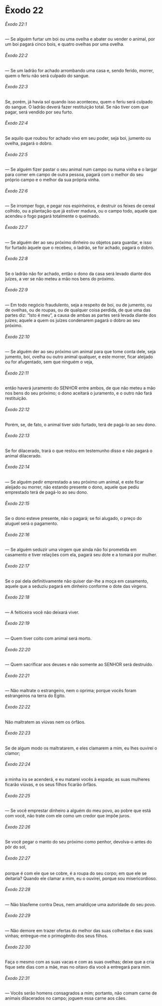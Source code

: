 # Êxodo 22

###### Êxodo 22:1

— Se alguém furtar um boi ou uma ovelha e abater ou vender o animal, por um boi pagará cinco bois, e quatro ovelhas por uma ovelha.

###### Êxodo 22:2

— Se um ladrão for achado arrombando uma casa e, sendo ferido, morrer, quem o feriu não será culpado do sangue.

###### Êxodo 22:3

Se, porém, já havia sol quando isso aconteceu, quem o feriu será culpado do sangue. O ladrão deverá fazer restituição total. Se não tiver com que pagar, será vendido por seu furto.

###### Êxodo 22:4

Se aquilo que roubou for achado vivo em seu poder, seja boi, jumento ou ovelha, pagará o dobro.

###### Êxodo 22:5

— Se alguém fizer pastar o seu animal num campo ou numa vinha e o largar para comer em campo de outra pessoa, pagará com o melhor do seu próprio campo e o melhor da sua própria vinha.

###### Êxodo 22:6

— Se irromper fogo, e pegar nos espinheiros, e destruir os feixes de cereal colhido, ou a plantação que já estiver madura, ou o campo todo, aquele que acendeu o fogo pagará totalmente o queimado.

###### Êxodo 22:7

— Se alguém der ao seu próximo dinheiro ou objetos para guardar, e isso for furtado àquele que o recebeu, o ladrão, se for achado, pagará o dobro.

###### Êxodo 22:8

Se o ladrão não for achado, então o dono da casa será levado diante dos juízes, a ver se não meteu a mão nos bens do próximo.

###### Êxodo 22:9

— Em todo negócio fraudulento, seja a respeito de boi, ou de jumento, ou de ovelhas, ou de roupas, ou de qualquer coisa perdida, de que uma das partes diz: “Isto é meu”, a causa de ambas as partes será levada diante dos juízes; aquele a quem os juízes condenarem pagará o dobro ao seu próximo.

###### Êxodo 22:10

— Se alguém der ao seu próximo um animal para que tome conta dele, seja jumento, boi, ovelha ou outro animal qualquer, e este morrer, ficar aleijado ou for afugentado, sem que ninguém o veja,

###### Êxodo 22:11

então haverá juramento do SENHOR entre ambos, de que não meteu a mão nos bens do seu próximo; o dono aceitará o juramento, e o outro não fará restituição.

###### Êxodo 22:12

Porém, se, de fato, o animal tiver sido furtado, terá de pagá-lo ao seu dono.

###### Êxodo 22:13

Se for dilacerado, trará o que restou em testemunho disso e não pagará o animal dilacerado.

###### Êxodo 22:14

— Se alguém pedir emprestado a seu próximo um animal, e este ficar aleijado ou morrer, não estando presente o dono, aquele que pediu emprestado terá de pagá-lo ao seu dono.

###### Êxodo 22:15

Se o dono esteve presente, não o pagará; se foi alugado, o preço do aluguel será o pagamento.

###### Êxodo 22:16

— Se alguém seduzir uma virgem que ainda não foi prometida em casamento e tiver relações com ela, pagará seu dote e a tomará por mulher.

###### Êxodo 22:17

Se o pai dela definitivamente não quiser dar-lhe a moça em casamento, aquele que a seduziu pagará em dinheiro conforme o dote das virgens.

###### Êxodo 22:18

— A feiticeira você não deixará viver.

###### Êxodo 22:19

— Quem tiver coito com animal será morto.

###### Êxodo 22:20

— Quem sacrificar aos deuses e não somente ao SENHOR será destruído.

###### Êxodo 22:21

— Não maltrate o estrangeiro, nem o oprima; porque vocês foram estrangeiros na terra do Egito.

###### Êxodo 22:22

Não maltratem as viúvas nem os órfãos.

###### Êxodo 22:23

Se de algum modo os maltratarem, e eles clamarem a mim, eu lhes ouvirei o clamor;

###### Êxodo 22:24

a minha ira se acenderá, e eu matarei vocês à espada; as suas mulheres ficarão viúvas, e os seus filhos ficarão órfãos.

###### Êxodo 22:25

— Se você emprestar dinheiro a alguém do meu povo, ao pobre que está com você, não trate com ele como um credor que impõe juros.

###### Êxodo 22:26

Se você pegar o manto do seu próximo como penhor, devolva-o antes do pôr do sol,

###### Êxodo 22:27

porque é com ele que se cobre, é a roupa do seu corpo; em que ele se deitaria? Quando ele clamar a mim, eu o ouvirei, porque sou misericordioso.

###### Êxodo 22:28

— Não blasfeme contra Deus, nem amaldiçoe uma autoridade do seu povo.

###### Êxodo 22:29

— Não demore em trazer ofertas do melhor das suas colheitas e das suas vinhas; entregue-me o primogênito dos seus filhos.

###### Êxodo 22:30

Faça o mesmo com as suas vacas e com as suas ovelhas; deixe que a cria fique sete dias com a mãe, mas no oitavo dia você a entregará para mim.

###### Êxodo 22:31

— Vocês serão homens consagrados a mim; portanto, não comam carne de animais dilacerados no campo; joguem essa carne aos cães.

